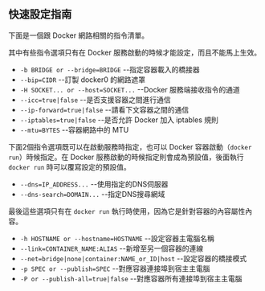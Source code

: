 ## 快速設定指南

下面是一個跟 Docker 網路相關的指令清單。

其中有些指令選項只有在 Docker 服務啟動的時候才能設定，而且不能馬上生效。
* `-b BRIDGE or --bridge=BRIDGE` --指定容器載入的橋接器
* `--bip=CIDR` --訂製 docker0 的網路遮罩
* `-H SOCKET... or --host=SOCKET...` --Docker 服務端接收指令的通道
* `--icc=true|false` --是否支援容器之間進行通信
* `--ip-forward=true|false` --請看下文容器之間的通信
* `--iptables=true|false` --是否允許 Docker  加入 iptables 規則
* `--mtu=BYTES` --容器網路中的 MTU

下面2個指令選項既可以在啟動服務時指定，也可以 Docker 容器啟動（`docker run`）時候指定。在 Docker 服務啟動的時候指定則會成為預設值，後面執行 `docker run` 時可以覆寫設定的預設值。
* `--dns=IP_ADDRESS...` --使用指定的DNS伺服器
* `--dns-search=DOMAIN...` --指定DNS搜尋網域

最後這些選項只有在 `docker run` 執行時使用，因為它是針對容器的內容屬性內容。
* `-h HOSTNAME or --hostname=HOSTNAME` --設定容器主電腦名稱
* `--link=CONTAINER_NAME:ALIAS` --新增至另一個容器的連線
* `--net=bridge|none|container:NAME_or_ID|host` --設定容器的橋接模式
* `-p SPEC or --publish=SPEC` --對應容器連接埠到宿主主電腦
* `-P or --publish-all=true|false` --對應容器所有連接埠到宿主主電腦

